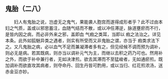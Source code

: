 ## 鬼胎（二八）


&emsp;&emsp;妇人有鬼胎之说，岂虚无之鬼气，果能袭人胞宫而遂得成形者乎？此不过由本妇之气质，盖或以邪思蓄注，血随气结而不散，或以冲任滞逆，脉道壅瘀而不行，是皆内因之病，而必非外来之邪，盖即血 气瘕之类耳，当即以 瘕之法治之。详见本条。此外如狐魅异类之遇者，则实有所受而又非鬼胎之谓，亦当于 瘕类求法下之。又凡鬼胎之病，必以血气不足而兼凝滞者多有之，但见经候不调而预为调补，则必无是病。若其既病，则亦当以调补元气为主，而继以去积之药乃可也。然用补之外，而欲于补中兼行者，无如决津煎。欲去其滞而不至猛峻者，无如通瘀煎。既加调补而欲直攻其病者，则夺命丹、回生丹皆可酌用，或以当归、红花煎浓汤，送赤金豆亦妙。

